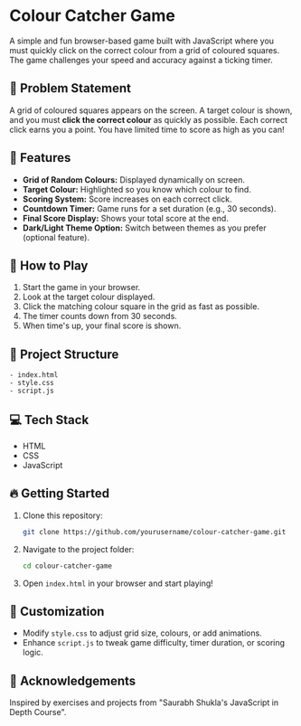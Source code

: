 # Colour Catcher Game

A simple and fun browser-based game built with JavaScript where you must quickly click on the correct colour from a grid of coloured squares. The game challenges your speed and accuracy against a ticking timer.

## 📝 Problem Statement

A grid of coloured squares appears on the screen. A target colour is shown, and you must **click the correct colour** as quickly as possible. Each correct click earns you a point. You have limited time to score as high as you can!

## 🎯 Features

* **Grid of Random Colours:** Displayed dynamically on screen.
* **Target Colour:** Highlighted so you know which colour to find.
* **Scoring System:** Score increases on each correct click.
* **Countdown Timer:** Game runs for a set duration (e.g., 30 seconds).
* **Final Score Display:** Shows your total score at the end.
* **Dark/Light Theme Option:** Switch between themes as you prefer (optional feature).

## 🚀 How to Play

1. Start the game in your browser.
2. Look at the target colour displayed.
3. Click the matching colour square in the grid as fast as possible.
4. The timer counts down from 30 seconds.
5. When time's up, your final score is shown.

## 📂 Project Structure

```
- index.html
- style.css
- script.js
```

## 💻 Tech Stack

* HTML
* CSS
* JavaScript

## 🔥 Getting Started

1. Clone this repository:

   ```bash
   git clone https://github.com/yourusername/colour-catcher-game.git
   ```

2. Navigate to the project folder:

   ```bash
   cd colour-catcher-game
   ```

3. Open `index.html` in your browser and start playing!

## 🎨 Customization

* Modify `style.css` to adjust grid size, colours, or add animations.
* Enhance `script.js` to tweak game difficulty, timer duration, or scoring logic.


## 🙌 Acknowledgements

Inspired by exercises and projects from "Saurabh Shukla's JavaScript in Depth Course".
